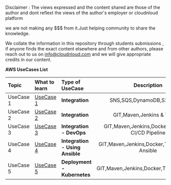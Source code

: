 Disclaimer : The views expressed and the content shared are those of the author and dont reflext the views of the author's employer or cloudnloud platform

we are not making any $$$ from it.Just helping community to share the knowledge.

We collate the information in this repository through students submissions , if anyone finds the exact content elsewhere and from other authors, please reach out to us on info@cloudnloud.com and we will give appropriate credits in our content.



**AWS UseCases List**

Topic | What to learn | Type of UseCase | Description
:------|:------|:------|:------:
UseCase 1 | [UseCase 1](/aws/Usecase1/Readme.md) | **Integration** | SNS,SQS,DynamoDB,S3,Python 
UseCase 2 | [UseCase 2](/aws/Usecase2/Readme.md) | **Integration** | GIT,Maven,Jenkins & Tomcat 
UseCase 3 | [UseCase 3](/aws/Usecase3/Readme.md) | **Integration - DevOps** | GIT,Maven,Jenkins,Docker,Tomcat - CI/CD Pipeline 
UseCase 4 | [UseCase 4](/aws/Usecase4/Readme.md) | **Integration - Using Ansible** | GIT,Maven,Jenkins,Docker,Tomcat Using Ansible
UseCase 5 | [UseCase 5](/aws/Usecase5/Readme.md) | **Deployment - Kubernetes** | GIT,Maven,Jenkins,Docker,Tomcat,Ansible 